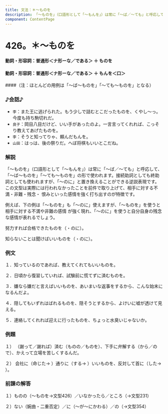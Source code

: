 ```yaml
---
title: 文法：＊～ものを
description: 「～ものを」（口語形として「～もんを」）は常に「～ば／～ても」と呼応して、「～ば～ものを」「～ても～ものを」の形で使われます。接続助詞としても終助詞としても使われますが、「～のに」と置き換えることができる 逆説表現です。この文型は実際には行われなかったことを前件で取り上げて、相手に対する不満・非難・残念・ 恨みといった感情を強く打ち出すのが特徴です。
component: ContentPage
---
```



# 426。＊～ものを
#### 動詞・形容詞：普通形＜ナ形ーな／である＞ ＋ ものを
#### 動詞・形容詞：普通形＜ナ形ーな／である＞ ＋ もんを＜口＞
####（注：ほとんどの用例は「～ば～ものを」「～ても～ものを」となる）
### ♪会話♪
- `李`：また王に逃げられた。もう少しで詰むとこだったものを、くやし～っ。今度も持ち駒切れだ。
- `良子`：岡目八目だけど、いい手があったのよ。一言言ってくれれば、こっそり教えてあげたものを。
- `李`：そうと知ってりゃ、頼んだもんを。
- `山田`：はっは、後の祭りだ。へぼ将棋もいいとこだね。
### 解説
「～ものを」（口語形として「～もんを」）は常に「～ば／～ても」と呼応して、「～ば～ものを」「～ても～ものを」の形で使われます。接続助詞としても終助詞としても使われますが、「～のに」と置き換えることができる逆説表現です。この文型は実際には行われなかったことを前件で取り上げて、相手に対する不満・非難・残念・ 恨みといった感情を強く打ち出すのが特徴です。

例えば、下の例は「～ものを」も「～のに」使えますが、「～ものを」を使うと相手に対する不満や非難の感情 が強く現れ、「～のに」を使うと自分自身の残念な感情が表れるでしょう。

努力すれば合格できたものを（・のに）。

知らないことは聞けばいいものを（・のに）。
### 例文
１．知っているのであれば、教えてくれてもいいものを。

２．日頃から復習していれば、試験前に慌てずに済むものを。

３．嫌なら嫌だと言えばいいものを、あいまいな返事をするから、こんな始末になるんだよ。

４．隠してもいずれはばれるものを、隠そうとするから、よけいに嘘が透けて見える。

５．連絡してくれれば迎えに行ったものを、ちょっと水臭いじゃないか。
### 例題
１） （謝って／謝れば）済む（ものの／ものを）、下手に弁解する（から／ので）、かえって立場を苦しくするんだ。        

２） 会社に（命じた→ ）通りに（する→ ）いいものを、反対して首に（した→ ）。
### 前課の解答
１）ものの（～ものを→文型426）／いなかったら／ところ（→文型231）

２）ない（婉曲・二重否定）／に（～が～にかわる）／の（→文型354）
